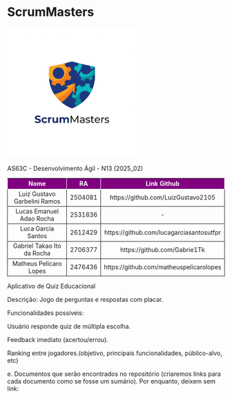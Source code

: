# ScrumMasters

<img src="LogScrumMasters.png" alt="Logo do ScrumMasters" width="300"><br>

AS63C - Desenvolvimento Ágil - N13 (2025_02)<br>

<table>
    <thead>
        <tr style="background-color: purple; color: white" >
            <th style="border-style:solid;border-width:1px;text-align:center">Nome</th>
            <th style="border-style:solid;border-width:1px;text-align:center">RA</th>
            <th style="border-style:solid;border-width:1px;text-align:center">Link Github</th>
        </tr>
    </thead>
    <tbody>
        <tr>
            <span id="ustory-01"></span>
            <td style="border-style:solid;border-width:1px;text-align:center;vertical-align:middle" rowspan="1">Luiz Gustavo Garbelini Ramos</td>
            <td style="border-style:solid;border-width:1px;text-align:center;vertical-align:middle" rowspan="1">2504081</td>
            <td style="border-style:solid;border-width:1px;text-align:center;vertical-align:middle" rowspan="1"> https://github.com/LuizGustavo2105 </td>
        </tr>
        <tr>
            <span id="ustory-01"></span>
            <td style="border-style:solid;border-width:1px;text-align:center;vertical-align:middle" rowspan="1">Lucas Emanuel Adao Rocha</td>
            <td style="border-style:solid;border-width:1px;text-align:center;vertical-align:middle" rowspan="1">2531836</td>
            <td style="border-style:solid;border-width:1px;text-align:center;vertical-align:middle" rowspan="1"> - </td>
        </tr>
        <tr>
            <span id="ustory-01"></span>
            <td style="border-style:solid;border-width:1px;text-align:center;vertical-align:middle" rowspan="1">Luca Garcia Santos</td>
            <td style="border-style:solid;border-width:1px;text-align:center;vertical-align:middle" rowspan="1">2612429</td>
            <td style="border-style:solid;border-width:1px;text-align:center;vertical-align:middle" rowspan="1">https://github.com/lucagarciasantosutfpr</td>
        </tr>
        <tr>
            <span id="ustory-01"></span>
            <td style="border-style:solid;border-width:1px;text-align:center;vertical-align:middle" rowspan="1">Gabriel Takao Ito da Rocha</td>
            <td style="border-style:solid;border-width:1px;text-align:center;vertical-align:middle" rowspan="1">2706377</td>
            <td style="border-style:solid;border-width:1px;text-align:center;vertical-align:middle" rowspan="1">https://github.com/Gabrie1Tk</td>
        </tr>
        <tr>
            <span id="ustory-01"></span>
            <td style="border-style:solid;border-width:1px;text-align:center;vertical-align:middle" rowspan="1">Matheus Pelicaro Lopes</td>
            <td style="border-style:solid;border-width:1px;text-align:center;vertical-align:middle" rowspan="1">2476436</td>
            <td style="border-style:solid;border-width:1px;text-align:center;vertical-align:middle" rowspan="1">https://github.com/matheuspelicarolopes</td>
        </tr>
</table>

Aplicativo de Quiz Educacional

Descrição: Jogo de perguntas e respostas com placar.

Funcionalidades possíveis:

Usuário responde quiz de múltipla escolha.

Feedback imediato (acertou/errou).

Ranking entre jogadores.(objetivo, principais funcionalidades, público-alvo, etc)<br>

e.	Documentos que serão encontrados no repositório (criaremos links para cada documento como se fosse um sumário). Por enquanto, deixem sem link: <br>

